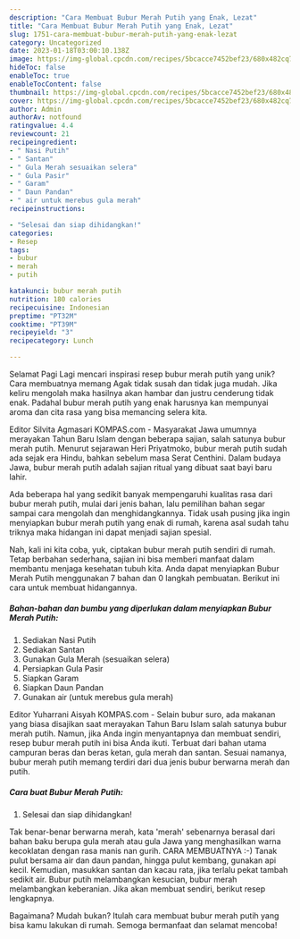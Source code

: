 ```yaml
---
description: "Cara Membuat Bubur Merah Putih yang Enak, Lezat"
title: "Cara Membuat Bubur Merah Putih yang Enak, Lezat"
slug: 1751-cara-membuat-bubur-merah-putih-yang-enak-lezat
category: Uncategorized
date: 2023-01-18T03:00:10.138Z
image: https://img-global.cpcdn.com/recipes/5bcacce7452bef23/680x482cq70/bubur-merah-putih-foto-resep-utama.jpg
hideToc: false
enableToc: true
enableTocContent: false
thumbnail: https://img-global.cpcdn.com/recipes/5bcacce7452bef23/680x482cq70/bubur-merah-putih-foto-resep-utama.jpg
cover: https://img-global.cpcdn.com/recipes/5bcacce7452bef23/680x482cq70/bubur-merah-putih-foto-resep-utama.jpg
author: Admin
authorAv: notfound
ratingvalue: 4.4
reviewcount: 21
recipeingredient:
- " Nasi Putih"
- " Santan"
- " Gula Merah sesuaikan selera"
- " Gula Pasir"
- " Garam"
- " Daun Pandan"
- " air untuk merebus gula merah"
recipeinstructions:

- "Selesai dan siap dihidangkan!"
categories:
- Resep
tags:
- bubur
- merah
- putih

katakunci: bubur merah putih 
nutrition: 180 calories
recipecuisine: Indonesian
preptime: "PT32M"
cooktime: "PT39M"
recipeyield: "3"
recipecategory: Lunch

---
```



Selamat Pagi Lagi mencari inspirasi resep bubur merah putih yang unik? Cara membuatnya memang Agak tidak susah dan tidak juga mudah. Jika keliru mengolah maka hasilnya akan hambar dan justru cenderung tidak enak. Padahal bubur merah putih yang enak harusnya kan mempunyai aroma dan cita rasa yang bisa memancing selera kita.


Editor Silvita Agmasari KOMPAS.com - Masyarakat Jawa umumnya merayakan Tahun Baru Islam dengan beberapa sajian, salah satunya bubur merah putih. Menurut sejarawan Heri Priyatmoko, bubur merah putih sudah ada sejak era Hindu, bahkan sebelum masa Serat Centhini. Dalam budaya Jawa, bubur merah putih adalah sajian ritual yang dibuat saat bayi baru lahir.

Ada beberapa hal yang sedikit banyak mempengaruhi kualitas rasa dari bubur merah putih, mulai dari jenis bahan, lalu pemilihan bahan segar sampai cara mengolah dan menghidangkannya. Tidak usah pusing jika ingin menyiapkan bubur merah putih yang enak di rumah, karena asal sudah tahu triknya maka hidangan ini dapat menjadi sajian spesial.


Nah, kali ini kita coba, yuk, ciptakan bubur merah putih sendiri di rumah. Tetap berbahan sederhana, sajian ini bisa memberi manfaat dalam membantu menjaga kesehatan tubuh kita. Anda dapat menyiapkan Bubur Merah Putih menggunakan 7 bahan dan 0 langkah pembuatan. Berikut ini cara untuk membuat hidangannya.

<!--inarticleads1-->

##### Bahan-bahan dan bumbu yang diperlukan dalam menyiapkan Bubur Merah Putih:

1. Sediakan  Nasi Putih
1. Sediakan  Santan
1. Gunakan  Gula Merah (sesuaikan selera)
1. Persiapkan  Gula Pasir
1. Siapkan  Garam
1. Siapkan  Daun Pandan
1. Gunakan  air (untuk merebus gula merah)


Editor Yuharrani Aisyah KOMPAS.com - Selain bubur suro, ada makanan yang biasa disajikan saat merayakan Tahun Baru Islam salah satunya bubur merah putih. Namun, jika Anda ingin menyantapnya dan membuat sendiri, resep bubur merah putih ini bisa Anda ikuti. Terbuat dari bahan utama campuran beras dan beras ketan, gula merah dan santan. Sesuai namanya, bubur merah putih memang terdiri dari dua jenis bubur berwarna merah dan putih. 

<!--inarticleads2-->

##### Cara buat Bubur Merah Putih:


1. Selesai dan siap dihidangkan!

Tak benar-benar berwarna merah, kata &#39;merah&#39; sebenarnya berasal dari bahan baku berupa gula merah atau gula Jawa yang menghasilkan warna kecoklatan dengan rasa manis nan gurih. CARA MEMBUATNYA :-) Tanak pulut bersama air dan daun pandan, hingga pulut kembang, gunakan api kecil. Kemudian, masukkan santan dan kacau rata, jika terlalu pekat tambah sedikit air. Bubur putih melambangkan kesucian, bubur merah melambangkan keberanian. Jika akan membuat sendiri, berikut resep lengkapnya. 

Bagaimana? Mudah bukan? Itulah cara membuat bubur merah putih yang bisa kamu lakukan di rumah. Semoga bermanfaat dan selamat mencoba!
